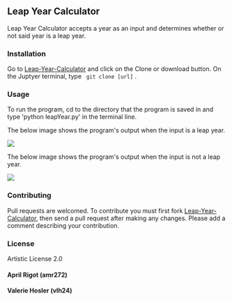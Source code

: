 ## Leap Year Calculator

Leap Year Calculator accepts a year as an input and determines whether or not said year is a leap year.

### Installation

Go to [Leap-Year-Calculator](https://github.com/vlh24/Leap-Year-Calculator) and click on the Clone or download button. On the Juptyer terminal, type `
git clone [url]` .

### Usage

To run the program, cd to the directory that the program is saved in and type 'python leapYear.py' in the terminal line.

The below image shows the program's output when the input is a leap year.

<img src="http://valeriehosler.com/pics/2020%20Leap%20Year%20Calc.jpg" style="size: 80%;" />

The below image shows the program's output when the input is not a leap year.

<img src="http://valeriehosler.com/pics/2021%20Leap%20Year%20Calc.jpg" style="size: 80%;" />

### Contributing 

Pull requests are welcomed. To contribute you must first fork [Leap-Year-Calculator](https://github.com/vlh24/Leap-Year-Calculator), then send a pull request after making any changes. Please add a comment describing your contribution.

### License

Artistic License 2.0



#### April Rigot (amr272)

#### Valerie Hosler (vlh24)
